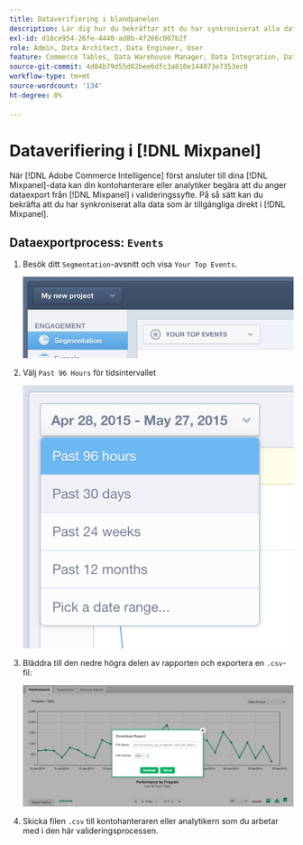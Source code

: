 ```yaml
---
title: Dataverifiering i blandpanelen
description: Lär dig hur du bekräftar att du har synkroniserat alla data som är tillgängliga för dig direkt i Mixpanel.
exl-id: d18ce954-26fe-4440-ad8b-4f266c007b2f
role: Admin, Data Architect, Data Engineer, User
feature: Commerce Tables, Data Warehouse Manager, Data Integration, Data Import/Export
source-git-commit: 4d04b79d55d02bee6dfc3a810e144073e7353ec0
workflow-type: tm+mt
source-wordcount: '134'
ht-degree: 0%

---
```


# Dataverifiering i [!DNL Mixpanel]

När [!DNL Adobe Commerce Intelligence] först ansluter till dina [!DNL Mixpanel]-data kan din kontohanterare eller analytiker begära att du anger dataexport från [!DNL Mixpanel] i valideringssyfte. På så sätt kan du bekräfta att du har synkroniserat alla data som är tillgängliga direkt i [!DNL Mixpanel].

## Dataexportprocess: `Events`

1. Besök ditt `Segmentation`-avsnitt och visa `Your Top Events`.

   ![Kontrollpanel med blandade paneler som visar de vanligaste händelserna](../../../assets/your-top-events.png)

1. Välj `Past 96 Hours` för tidsintervallet

   ![Intervallväljare för blandpanel med alternativ för de senaste 96 timmarna](../../../assets/past-96-hours.png)

1. Bläddra till den nedre högra delen av rapporten och exportera en `.csv`-fil:

   ![Alternativet Exportera från en blandpanel till CSV på menyn](../../../assets/export-csv-mixpanel.png)

1. Skicka filen `.csv` till kontohanteraren eller analytikern som du arbetar med i den här valideringsprocessen.
